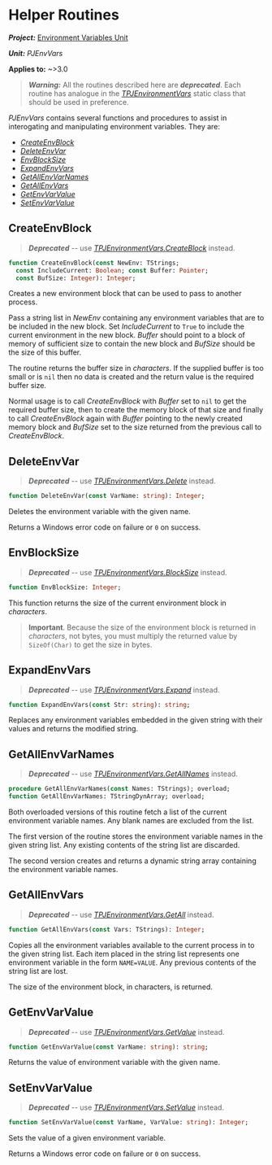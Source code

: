 # Helper Routines

***Project:*** [Environment Variables Unit](../API.md)

***Unit:*** _PJEnvVars_

**Applies to:** ~>3.0

> ***Warning:*** All the routines described here are ***deprecated***. Each routine has analogue in the [_TPJEnvironmentVars_](./TPJEnvironmentVars.md) static class that should be used in preference.

_PJEnvVars_ contains several functions and procedures to assist in interogating and manipulating environment variables. They are:

* [_CreateEnvBlock_](#createenvblock)
* [_DeleteEnvVar_](#deleteenvvar)
* [_EnvBlockSize_](#envblocksize)
* [_ExpandEnvVars_](#expandenvvars)
* [_GetAllEnvVarNames_](#getallenvvarnames)
* [_GetAllEnvVars_](#getallenvvars)
* [_GetEnvVarValue_](#getenvvarvalue)
* [_SetEnvVarValue_](#setenvvarvalue)

## CreateEnvBlock

> ***Deprecated*** -- use [_TPJEnvironmentVars.CreateBlock_](./TPJEnvironmentVars-CreateBlock.md) instead.

```pascal
function CreateEnvBlock(const NewEnv: TStrings;
  const IncludeCurrent: Boolean; const Buffer: Pointer;
  const BufSize: Integer): Integer;
```

Creates a new environment block that can be used to pass to another process.

Pass a string list in _NewEnv_ containing any environment variables that are to be included in the new block. Set _IncludeCurrent_ to `True` to include the current environment in the new block. _Buffer_ should point to a block of memory of sufficient size to contain the new block and _BufSize_ should be the size of this buffer.

The routine returns the buffer size in _characters_. If the supplied buffer is too small or is `nil` then no data is created and the return value is the required buffer size.

Normal usage is to call _CreateEnvBlock_ with _Buffer_ set to `nil` to get the required buffer size, then to create the memory block of that size and finally to call _CreateEnvBlock_ again with _Buffer_ pointing to the newly created memory block and _BufSize_ set to the size returned from the previous call to _CreateEnvBlock_.

## DeleteEnvVar

> ***Deprecated*** -- use [_TPJEnvironmentVars.Delete_](./TPJEnvironmentVars-Delete.md) instead.

```pascal
function DeleteEnvVar(const VarName: string): Integer;
```

Deletes the environment variable with the given name.

Returns a Windows error code on failure or `0` on success.

## EnvBlockSize

> ***Deprecated*** -- use [_TPJEnvironmentVars.BlockSize_](./TPJEnvironmentVars-BlockSize.md) instead.

```pascal
function EnvBlockSize: Integer;
```

This function returns the size of the current environment block in _characters_.

> **Important**. Because the size of the environment block is returned in _characters_, not bytes, you must multiply the returned value by `SizeOf(Char)` to get the size in bytes.

## ExpandEnvVars

> ***Deprecated*** -- use [_TPJEnvironmentVars.Expand_](./TPJEnvironmentVars-Expand.md) instead.

```pascal
function ExpandEnvVars(const Str: string): string;
```

Replaces any environment variables embedded in the given string with their values and returns the modified string.

## GetAllEnvVarNames

> ***Deprecated*** -- use [_TPJEnvironmentVars.GetAllNames_](./TPJEnvironmentVars-GetAllNames.md) instead.

```pascal
procedure GetAllEnvVarNames(const Names: TStrings); overload;
function GetAllEnvVarNames: TStringDynArray; overload;
```

Both overloaded versions of this routine fetch a list of the current environment variable names. Any blank names are excluded from the list.

The first version of the routine stores the environment variable names in the given string list. Any existing contents of the string list are discarded.

The second version creates and returns a dynamic string array containing the environment variable names.

## GetAllEnvVars

> ***Deprecated*** -- use [_TPJEnvironmentVars.GetAll_](./TPJEnvironmentVars-GetAll.md) instead.

```pascal
function GetAllEnvVars(const Vars: TStrings): Integer;
```

Copies all the environment variables available to the current process in to the given string list. Each item placed in the string list represents one environment variable in the form `NAME=VALUE`. Any previous contents of the string list are lost.

The size of the environment block, in characters, is returned.

## GetEnvVarValue

> ***Deprecated*** -- use [_TPJEnvironmentVars.GetValue_](./TPJEnvironmentVars-GetValue.md) instead.

```pascal
function GetEnvVarValue(const VarName: string): string;
```

Returns the value of environment variable with the given name.

## SetEnvVarValue

> ***Deprecated*** -- use [_TPJEnvironmentVars.SetValue_](./TPJEnvironmentVars-SetValue.md) instead.

```pascal
function SetEnvVarValue(const VarName, VarValue: string): Integer;
```

Sets the value of a given environment variable.

Returns a Windows error code on failure or `0` on success.
